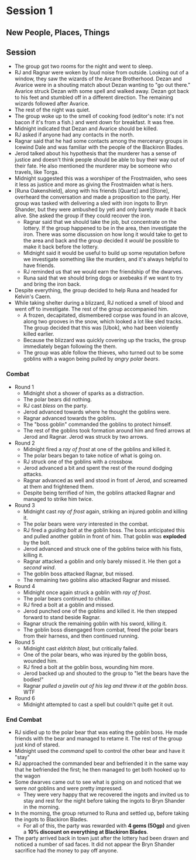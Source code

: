 # Session 1
## New People, Places, Things

## Session

* The group got two rooms for the night and went to sleep.
* RJ and Ragnar were woken by loud noise from outside. Looking out of a window, they saw the wizards of the Arcane Brotherhood. Dezan and Avarice  were in a shouting match about Dezan wanting to "go out there."  Avarice struck Dezan with some spell and walked away. Dezan got back to his feet and stumbled off in a different direction. The remaining wizards followed after Avarice.
* The rest of the night was quiet.
* The group woke up to the smell of cooking food (editor's note: it's not bacon if it's from a fish.) and went down for breakfast. It was free.
* Midnight indicated that Dezan and Avarice should be killed.
* RJ asked if anyone had any contacts in the north.
* Ragnar said that he had some contacts among the mercenary groups in Icewind Dale and was familiar with the people of the Blackiron Blades.
* Jerod talked about his hypothesis that the murderer has a sense of justice and doesn't think people should be able to buy their way out of their fate. He also mentioned the murderer may be someone who travels, like Torga.
* Midnight suggested this was a worshiper of the Frostmaiden, who sees it less as justice and more as giving the Frostmaiden what is hers.
* [Runa Oakenshield], along with his friends [Quartz] and [Stone], overheard the conversation and made a proposition to the party. Her group was tasked with delivering a sled with iron ingots to Bryn Shander, but they were ambushed by yeti and only barely made it back alive. She asked the group if they could recover the iron.
	* Ragnar said that we should take the job, but concentrate on the lottery. If the group happened to be in the area, then investigate the iron. There was some discussion on how long it would take to get to the area and back and the group decided it _would_ be possible to make it back before the lottery.
	* Midnight said it would be useful to build up some reputation before we investigate something like the murders, and it's always helpful to have friends.
	* RJ reminded us that we would earn the friendship of the dwarves.
	* Runa said that we should bring dogs or axebeaks if we want to try and bring the iron back.
* Despite everything, the group decided to help Runa and headed for Kelvin's Caern.
* While taking shelter during a blizzard, RJ noticed a smell of blood and went off to investigate. The rest of the group accompanied him.
	* A frozen, decapitated, dismembered corpse was found in an alcove, along two grooves in the snow, which looked a lot like sled tracks. The group decided that this was [Ubok], who had been violently killed earlier.
	* Because the blizzard was quickly covering up the tracks, the group immediately began following the them.
	* The group was able follow the thieves, who turned out to be some goblins with a wagon being pulled by _angry polar bears_.

### Combat
* Round 1
	* Midnight shot a shower of sparks as a distraction.
	* The polar bears did nothing.
	* RJ cast _bless_ on the party.
	* Jerod advanced towards where he thought the goblins were.
	* Ragnar advanced towards the goblins.
	* The "boss goblin" commanded the goblins to protect himself.
	* The rest of the goblins took formation around him and fired arrows at Jerod and Ragnar. Jerod was struck by two arrows.
* Round 2
	* Midnight fired a _ray of frost_ at one of the goblins and killed it.
	* The polar bears began to take notice of what is going on.
	* RJ struck one of the goblins with a crossbow.
	* Jerod advanced a bit and spent the rest of the round dodging attacks.
	* Ragnar advanced as well and stood in front of Jerod, and screamed at them and frightened them.
	* Despite being terrified of him, the goblins attacked Ragnar and managed to strike him twice.
* Round 3
	* Midnight cast _ray of frost_ again, striking an injured goblin and killing it.
	* The polar bears were _very_ interested in the combat.
	* RJ fired a _guiding bolt_ at the goblin boss. The boss anticipated this and pulled another goblin in front of him. That goblin was **exploded** by the bolt.
	* Jerod advanced and struck one of the goblins twice with his fists, killing it.
	* Ragnar attacked a goblin and only barely missed it. He then got a _second wind_.
	* The goblin boss attacked Ragnar, but missed.
	* The remaining two goblins also attacked Ragnar and missed.
* Round 4
	* Midnight once again struck a goblin with _ray of frost_.
	* The polar bears continued to chillax.
	* RJ fired a bolt at a goblin and missed.
	* Jerod punched one of the goblins and killed it. He then stepped forward to stand beside Ragnar.
	* Ragnar struck the remaining goblin with his sword, killing it.
	* The goblin boss disengaged from combat, freed the polar bears from their harness, and then continued running.
* Round 5
	* Midnight cast _eldritch blast_, but critically failed.
	* One of the polar bears, who was injured by the goblin boss, wounded him.
	* RJ fired a bolt at the goblin boss, wounding him more.
	* Jerod backed up and shouted to the group to "let the bears have the bodies!"
	* Ragnar _pulled a javelin out of his leg and threw it at the goblin boss_. WTF
* Round 6
	* Midnight attempted to cast a spell but couldn't quite get it out.
### End Combat
* RJ sidled up to the polar bear that was eating the goblin boss. He made friends with the bear and managed to retame it. The rest of the group just kind of stared.
* Midnight used the _command_ spell to control the other bear and have it "stay"
* RJ approached the commanded bear and befriended it in the same way that he befriended the first; he then managed to get both hooked up to the wagon
* Some dwarves came out to see what is going on and noticed that we were _not_ goblins and were pretty impressed.
	* They were very happy that we recovered the ingots and invited us to stay and rest for the night before taking the ingots to Bryn Shander in the morning.
* In the morning, the group returned to Runa and settled up, before taking the ingots to Blackiron Blades.
	* For all of this, the party was rewarded with **4 gems (50gp)** and given a **10% discount on everything at Blackiron Blades**.
* The party arrived back in town just after the lottery had been drawn and noticed a number of sad faces. It did not appear the Bryn Shander sacrifice had the money to pay off anyone.
